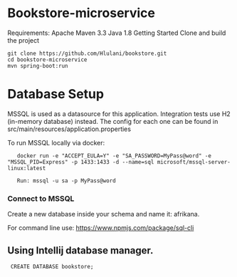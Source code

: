 # Bookstore-microservice


Requirements:
Apache Maven 3.3
Java 1.8
Getting Started
Clone and build the project

```
git clone https://github.com/Hlulani/bookstore.git
cd bookstore-microservice 
mvn spring-boot:run
```

# Database Setup

MSSQL is used as a datasource for this application. Integration tests use H2 (in-memory database) instead. The config for each one can be found in src/main/resources/application.properties

To run MSSQL locally via docker:

```
   docker run -e "ACCEPT_EULA=Y" -e "SA_PASSWORD=MyPass@word" -e "MSSQL_PID=Express" -p 1433:1433 -d --name=sql microsoft/mssql-server-linux:latest
   
   Run: mssql -u sa -p MyPass@word
```
   
   ### Connect to MSSQL
Create a new database inside your schema and name it: afrikana.

For command line use: https://www.npmjs.com/package/sql-cli

## Using Intellij database manager.

```
 CREATE DATABASE bookstore;
```
